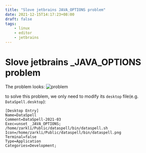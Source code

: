 ```yaml
---
title: "Slove jetbrains JAVA_OPTIONS problem"
date: 2021-12-15T14:17:23+08:00
draft: false
tags:
    - linux
    - editor
    - jetbrains
---
```


# Slove jetbrains _JAVA_OPTIONS problem

The problem looks:
![problem](https://s2.loli.net/2021/12/15/VhkMgGXxwAF37Ca.png)

to solve this problem, we only need to modify its `desktop` file(e.g. `DataSpell.desktop`):  

```desktop
[Desktop Entry]
Name=DataSpell
Comment=DataSpell-2021-03
Exec=unset _JAVA_OPTIONS; /home/zarkli/Public/dataspell/bin/dataspell.sh
Icon=/home/zarkli/Public/dataspell/bin/dataspell.png
Terminal=false
Type=Application
Categories=Development;
```
